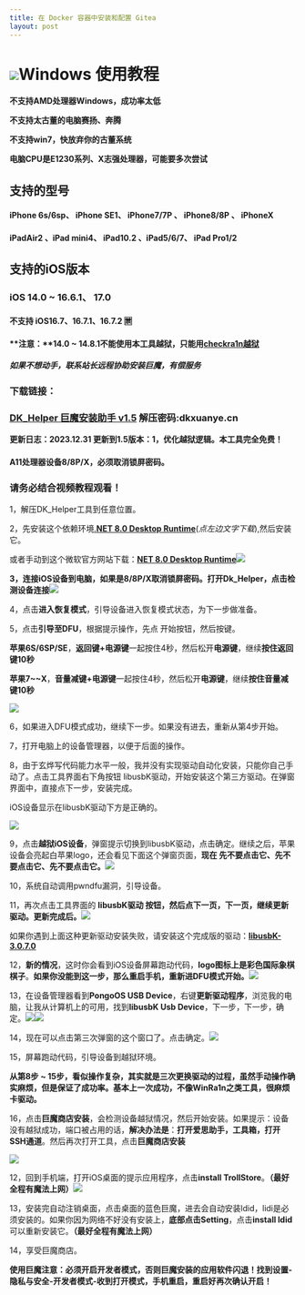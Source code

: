 ```yaml
---
title: 在 Docker 容器中安装和配置 Gitea
layout: post
---
```

# ![](https://dkxuanye.cn/wp-content/uploads/2023/11/09ece245df43ddc52c8779b16704bce.png)Windows 使用教程

**不支持AMD处理器Windows，成功率太低**

**不支持太古董的电脑赛扬、奔腾**

**不支持win7，快放弃你的古董系统**

**电脑CPU是E1230系列、X志强处理器，可能要多次尝试**

## 支持的型号

#### **iPhone 6s/6sp、 iPhone SE1、 iPhone7/7P 、 iPhone8/8P 、 iPhoneX**

#### **iPadAir2 、iPad mini4、 iPad10.2  、iPad5/6/7、 iPad Pro1/2**

## 支持的iOS版本

### iOS 14.0 ~ 16.6.1、 17.0

#### 不支持 iOS16.7、16.7.1、16.7.2 🈲

#### **注意：**14.0 ~ 14.8.1不能使用本工具越狱，只能用[checkra1n越狱](https://dkxuanye.cn/?p=2817)

**_如果不想动手，联系站长远程协助安装巨魔，有偿服务_**

### **下载链接**：

### [DK\_Helper 巨魔安装助手 v1.5](https://wwiq.lanzouv.com/iLS8t1ji8zuh) 解压密码:dkxuanye.cn

**更新日志：2023.12.31 更新到1.5版本：1，优化越狱逻辑。本工具完全免费！**

#### **A11处理器设备8/8P/X，必须取消锁屏密码。**

### 请务必结合视频教程观看！

1，解压DK\_Helper工具到任意位置。

2，先安装这个依赖环境[.**NET 8.0 Desktop Runtime**](https://wwiq.lanzoub.com/itK131hdvikb)(_点左边文字下载_),然后安装它。

或者手动到这个微软官方网站下载：[**NET 8.0 Desktop Runtime**](https://dotnet.microsoft.com/en-us/download/dotnet/8.0)![](https://dkxuanye.cn/wp-content/uploads/2023/11/截屏2023-12-10-10.46.40.png)

**3，连接iOS设备到电脑，如果是8/8P/X取消锁屏密码。打开Dk\_Helper，点击检测设备连接![](https://dkxuanye.cn/wp-content/uploads/2023/11/09ece245df43ddc52c8779b16704bce.png)**

4，点击**进入恢复模式**，引导设备进入恢复模式状态，为下一步做准备。

5，点击**引导至DFU**，根据提示操作，先点 开始按钮，然后按键。

**苹果6S/6SP/SE**，**返回键+电源键**一起按住4秒，然后松开**电源键**，继续**按住返回键10秒**

**苹果7~~X**，**音量减键+电源键**一起按住4秒，然后松开**电源键**，继续**按住音量减键10秒**

![](https://dkxuanye.cn/wp-content/uploads/2023/11/ea6032372f0013c64a26abf601fc6a9.png)

6，如果进入DFU模式成功，继续下一步。如果没有进去，重新从第4步开始。

7，打开电脑上的设备管理器，以便于后面的操作。

8，由于玄烨写代码能力水平一般，我并没有实现驱动自动化安装，只能你自己手动了。点击工具界面右下角按钮 libusbK驱动，开始安装这个第三方驱动。在弹窗界面中，直接点下一步，安装完成。

iOS设备显示在libusbK驱动下方是正确的。

![](https://dkxuanye.cn/wp-content/uploads/2023/11/e90b8af0d8e9cb8c6947058d0f79434.png)

9，点击**越狱iOS设备**，弹窗提示切换到libusbK驱动，点击确定。继续之后，苹果设备会亮起白苹果logo，还会看见下面这个弹窗页面，**现在 先不要点击它、先不要点击它、先不要点击它。![](https://dkxuanye.cn/wp-content/uploads/2023/11/3c0e97e7b2878621dcea2767f2620f9.png)**

10，系统自动调用pwndfu漏洞，引导设备。

11，再次点击工具界面的 **libusbK驱动 按钮，然后点下一页，下一页，继续更新驱动。更新完成后。![](https://dkxuanye.cn/wp-content/uploads/2023/12/1b7fbe9e23d95635457c75052bef6b71.jpg)**

如果你遇到上面这种更新驱动安装失败，请安装这个完成版的驱动：[**libusbK-3.0.7.0**](https://wwiq.lanzouv.com/iabem1it04jc)

12，**新的情况**，这时你会看到iOS设备屏幕跑动代码，**logo图标上是彩色国际象棋棋子**。**如果你没能到这一步，那么重启手机，重新进DFU模式开始。**![](https://dkxuanye.cn/wp-content/uploads/2023/11/9b3cb0bcb4843637aa1aeee8af7a975-768x1024.jpg)

13，在设备管理器看到**PongoOS USB Device**，右键**更新驱动程序**，浏览我的电脑，让我从计算机上的可用，找到**libusbK Usb Device**，下一步，下一步，确定。![](https://dkxuanye.cn/wp-content/uploads/2023/11/6b22db178f88f70c92fecd81a29f7be.png)![](https://dkxuanye.cn/wp-content/uploads/2023/11/e90b8af0d8e9cb8c6947058d0f79434.png)

14，现在可以点击第三次弹窗的这个窗口了。点击确定。![](https://dkxuanye.cn/wp-content/uploads/2023/11/3c0e97e7b2878621dcea2767f2620f9.png)

15，屏幕跑动代码，引导设备到越狱环境。

**从第8步 ~ 15步，看似操作复杂，其实就是三次更换驱动的过程，虽然手动操作确实麻烦，但是保证了成功率。基本上一次成功，不像WinRa1n之类工具，很麻烦卡驱动。**

16，点击**巨魔商店安装**，会检测设备越狱情况，然后开始安装。如果提示：设备没有越狱成功，端口被占用的话，**解决办法是**：**打开爱思助手，工具箱，打开SSH通道**。然后再次打开工具，点击**巨魔商店安装**

![](https://dkxuanye.cn/wp-content/uploads/2023/11/b7e05f15c7334ca4af7f3b1d10aceb4.png)

12，回到手机端，打开iOS桌面的提示应用程序，点击**install TrollStore**。**（最好全程有魔法上网）![](https://dkxuanye.cn/wp-content/uploads/2023/11/2023_11_30_22_07_IMG_0002.png)**

13，安装完自动注销桌面，点击桌面的蓝色巨魔，进去会自动安装ldid，lidi是必须安装的。如果你因为网络不好没有安装上，**底部点击Setting**，点击**install ldid**可以重新安装它。**（最好全程有魔法上网）**

14，享受巨魔商店。

**使用巨魔注意：必须开启开发者模式，否则巨魔安装的应用软件闪退！找到设置-隐私与安全-开发者模式-收到打开模式，手机重启，重启好再次确认开启！**
